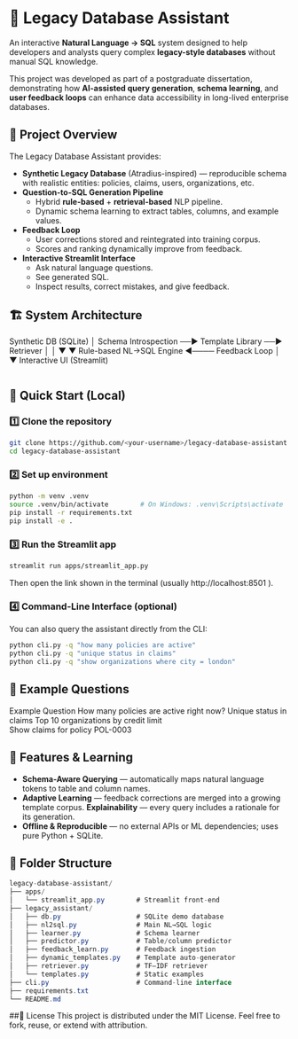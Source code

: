 # 🧠 Legacy Database Assistant

An interactive **Natural Language → SQL** system designed to help developers and analysts query complex **legacy-style databases** without manual SQL knowledge.

This project was developed as part of a postgraduate dissertation, demonstrating how **AI-assisted query generation**, **schema learning**, and **user feedback loops** can enhance data accessibility in long-lived enterprise databases.


## 🎯 Project Overview

The Legacy Database Assistant provides:

- **Synthetic Legacy Database** (Atradius-inspired) — reproducible schema with realistic entities: policies, claims, users, organizations, etc.
- **Question-to-SQL Generation Pipeline**
  - Hybrid **rule-based** + **retrieval-based** NLP pipeline.
  - Dynamic schema learning to extract tables, columns, and example values.
- **Feedback Loop**
  - User corrections stored and reintegrated into training corpus.
  - Scores and ranking dynamically improve from feedback.
- **Interactive Streamlit Interface**
  - Ask natural language questions.
  - See generated SQL.
  - Inspect results, correct mistakes, and give feedback.



## 🏗️ System Architecture
Synthetic DB (SQLite)
│
Schema Introspection ──► Template Library ──► Retriever
│ │
▼ ▼
Rule-based NL→SQL Engine ◄──── Feedback Loop
│
▼
Interactive UI (Streamlit)
```yaml
```

## 🚀 Quick Start (Local)

### 1️⃣ Clone the repository
```bash
git clone https://github.com/<your-username>/legacy-database-assistant.git
cd legacy-database-assistant
```
### 2️⃣ Set up environment
```bash
python -m venv .venv
source .venv/bin/activate        # On Windows: .venv\Scripts\activate
pip install -r requirements.txt
pip install -e .
```
### 3️⃣ Run the Streamlit app
```bash
streamlit run apps/streamlit_app.py
```
Then open the link shown in the terminal (usually http://localhost:8501
).

### 4️⃣ Command-Line Interface (optional)
You can also query the assistant directly from the CLI:
```bash
python cli.py -q "how many policies are active"
python cli.py -q "unique status in claims"
python cli.py -q "show organizations where city = london"
```

## 🧩 Example Questions
Example Question
How many policies are active right now?	
Unique status in claims	
Top 10 organizations by credit limit	
Show claims for policy POL-0003	

## 🧠 Features & Learning
- **Schema-Aware Querying** — automatically maps natural language tokens to table and column names.
- **Adaptive Learning** — feedback corrections are merged into a growing template corpus.
**Explainability** — every query includes a rationale for its generation.
- **Offline & Reproducible** — no external APIs or ML dependencies; uses pure Python + SQLite.

## 🧩 Folder Structure
```csharp
legacy-database-assistant/
├── apps/
│   └── streamlit_app.py        # Streamlit front-end
├── legacy_assistant/
│   ├── db.py                   # SQLite demo database
│   ├── nl2sql.py               # Main NL→SQL logic
│   ├── learner.py              # Schema learner
│   ├── predictor.py            # Table/column predictor
│   ├── feedback_learn.py       # Feedback ingestion
│   ├── dynamic_templates.py    # Template auto-generator
│   ├── retriever.py            # TF–IDF retriever
│   └── templates.py            # Static examples
├── cli.py                      # Command-line interface
├── requirements.txt
└── README.md
```

##📄 License
This project is distributed under the MIT License.
Feel free to fork, reuse, or extend with attribution.